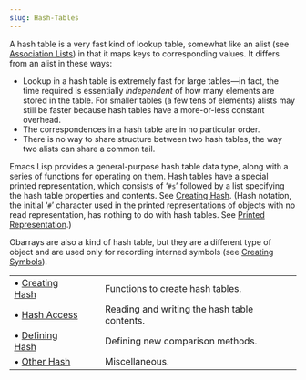 ```yaml
---
slug: Hash-Tables
---
```


A hash table is a very fast kind of lookup table, somewhat like an alist (see [Association Lists](/docs/elisp/Association-Lists)) in that it maps keys to corresponding values. It differs from an alist in these ways:

*   Lookup in a hash table is extremely fast for large tables—in fact, the time required is essentially *independent* of how many elements are stored in the table. For smaller tables (a few tens of elements) alists may still be faster because hash tables have a more-or-less constant overhead.
*   The correspondences in a hash table are in no particular order.
*   There is no way to share structure between two hash tables, the way two alists can share a common tail.

Emacs Lisp provides a general-purpose hash table data type, along with a series of functions for operating on them. Hash tables have a special printed representation, which consists of ‘`#s`’ followed by a list specifying the hash table properties and contents. See [Creating Hash](/docs/elisp/Creating-Hash). (Hash notation, the initial ‘`#`’ character used in the printed representations of objects with no read representation, has nothing to do with hash tables. See [Printed Representation](/docs/elisp/Printed-Representation).)

Obarrays are also a kind of hash table, but they are a different type of object and are used only for recording interned symbols (see [Creating Symbols](/docs/elisp/Creating-Symbols)).

|                                              |    |                                              |
| :------------------------------------------- | -- | :------------------------------------------- |
| • [Creating Hash](/docs/elisp/Creating-Hash) |    | Functions to create hash tables.             |
| • [Hash Access](/docs/elisp/Hash-Access)     |    | Reading and writing the hash table contents. |
| • [Defining Hash](/docs/elisp/Defining-Hash) |    | Defining new comparison methods.             |
| • [Other Hash](/docs/elisp/Other-Hash)       |    | Miscellaneous.                               |
